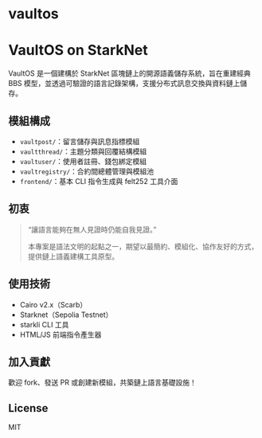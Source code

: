 # vaultos
# VaultOS on StarkNet

VaultOS 是一個建構於 StarkNet 區塊鏈上的開源語義儲存系統，旨在重建經典 BBS 模型，並透過可驗證的語言記錄架構，支援分布式訊息交換與資料鏈上儲存。

##  模組構成

- `vaultpost/`：留言儲存與訊息指標模組
- `vaultthread/`：主題分類與回覆結構模組
- `vaultuser/`：使用者註冊、錢包綁定模組
- `vaultregistry/`：合約間總體管理與模組池
- `frontend/`：基本 CLI 指令生成與 felt252 工具介面

##  初衷

> “讓語言能夠在無人見證時仍能自我見證。”
>
> 本專案是語法文明的起點之一，期望以最簡約、模組化、協作友好的方式，提供鏈上語義建構工具原型。

##  使用技術

- Cairo v2.x（Scarb）
- Starknet（Sepolia Testnet）
- starkli CLI 工具
- HTML/JS 前端指令產生器

##  加入貢獻

歡迎 fork、發送 PR 或創建新模組，共築鏈上語言基礎設施！

##  License

MIT